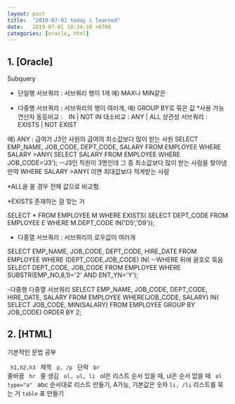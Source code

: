 ```yaml
---
layout: post
title:  "2019-07-01 today i learned"
date:   2019-07-01 18:34:10 +0700
categories: [oracle, html]
---
```



## 1. [Oracle]

Subquery
- 단일행 서브쿼리 : 서브쿼리 행이 1개 예) MAX나 MIN같은

- 다중행 서브쿼리 : 서브쿼리의 행이 여러개, 예) GROUP BY로 묶은 값
*사용 가능 연산자 
동등비교 :　IN | NOT IN
대소비교 :  ANY | ALL
상관성 서브쿼리 : EXISTS | NOT EXIST

예) ANY : 급여가 J3인 사원의 급여의 최소값보다 많이 받는 사원
SELECT EMP_NAME, JOB_CODE, DEPT_CODE, SALARY
FROM EMPLOYEE
WHERE SALARY >ANY(
            SELECT SALARY
            FROM EMPLOYEE
            WHERE JOB_CODE='J3');
--J3인 직원이 3명인데 그 중 최소값보다 많이 받는 사람을 찾아냄
만약 WHERE SALARY >ANY( 이면 최대값보다 적게받는 사람

*ALL을 쓸 경우 전체 값으로 비교함. 

*EXISTS 존재하는 걸 찾는 거

SELECT *
FROM EMPLOYEE M
WHERE EXISTS(
        SELECT DEPT_CODE
        FROM EMPLOYEE E
        WHERE M.DEPT_CODE IN('D5','D9'));


- 다중열 서브쿼리 : 서브쿼리의 로우값이 여러개

SELECT EMP_NAME, JOB_CODE, DEPT_CODE, HIRE_DATE
FROM EMPLOYEE
WHERE (DEPT_CODE,JOB_CODE) IN( --WHERE 뒤에 괄호로 묶음
            SELECT DEPT_CODE, JOB_CODE
            FROM EMPLOYEE
            WHERE SUBSTR(EMP_NO,8,1)='2'
            AND ENT_YN='Y');

-다중행 다중열 서브쿼리
SELECT EMP_NAME, JOB_CODE, DEPT_CODE, HIRE_DATE, SALARY
FROM EMPLOYEE
WHERE(JOB_CODE, SALARY) IN(
               SELECT JOB_CODE, MIN(SALARY)
               FROM EMPLOYEE
               GROUP BY JOB_CODE)
ORDER BY 2;

## 2. [HTML]

기본적인 문법 공부


<code> h1,h2,h3 </code> 제목
<code> p, /p </code> 단락
<code> br </code> 줄바꿈
<code> hr </code> 줄 생김
<code> ol, ul, li </code> ol은 리스트 순서 있을 때, ul은 순서 없을 때 
<code> ol type="a"  </code>  abc 순서대로 리스트 만들기, A가능, 기본값은 숫자
<code>li, /li</code> 리스트를 묶는 거 
<code>table</code> 표 만들기







